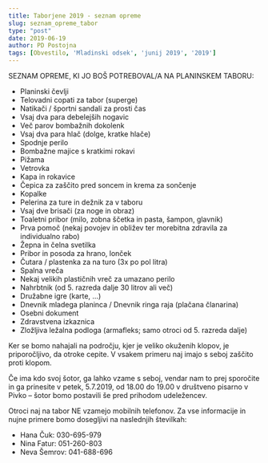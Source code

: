 ```yaml
---
title: Taborjene 2019 - seznam opreme
slug: seznam_opreme_tabor
type: "post"
date: 2019-06-19
author: PD Postojna
tags: [Obvestilo, 'Mladinski odsek', 'junij 2019', '2019']
---
```


SEZNAM OPREME, KI JO BOŠ POTREBOVAL/A NA PLANINSKEM TABORU:
<!--more-->
- Planinski čevlji
- Telovadni copati za tabor (superge)
- Natikači / športni sandali za prosti čas
- Vsaj dva para debelejših nogavic
- Več parov bombažnih dokolenk
- Vsaj dva para hlač (dolge, kratke hlače)
- Spodnje perilo
- Bombažne majice s kratkimi rokavi
- Pižama
- Vetrovka
- Kapa in rokavice
- Čepica za zaščito pred soncem in krema za sončenje
- Kopalke
- Pelerina za ture in dežnik za v taboru
- Vsaj dve brisači (za noge in obraz)
- Toaletni pribor (milo, zobna ščetka in pasta, šampon, glavnik)
- Prva pomoč (nekaj povojev in obližev ter morebitna zdravila za individualno rabo)
- Žepna in čelna svetilka
- Pribor in posoda za hrano, lonček
- Čutara / plastenka za na turo (3x po pol litra)
- Spalna vreča
- Nekaj velikih plastičnih vreč za umazano perilo
- Nahrbtnik (od 5. razreda dalje 30 litrov ali več)
- Družabne igre (karte, …)
- Dnevnik mladega planinca / Dnevnik ringa raja (plačana članarina)
- Osebni dokument
- Zdravstvena izkaznica
- Zložljiva ležalna podloga (armafleks; samo otroci od 5. razreda dalje)

Ker se bomo nahajali na področju, kjer je veliko okuženih klopov, je priporočljivo, da otroke cepite. V vsakem primeru naj imajo s seboj zaščito proti klopom.

Če ima kdo svoj šotor, ga lahko vzame s seboj, vendar nam to prej sporočite in ga prinesite v petek, 5.7.2019, od 18.00 do 19.00 v društveno pisarno v Pivko – šotor bomo postavili še pred prihodom udeležencev.

Otroci naj na tabor NE vzamejo mobilnih telefonov. Za vse informacije in nujne primere bomo dosegljivi na naslednjih številkah:

- Hana Čuk: 030-695-979
- Nina Fatur: 051-260-803
- Neva Šemrov: 041-688-696

